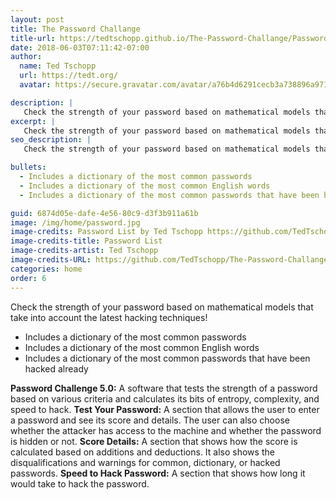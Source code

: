 ```yaml
---
layout: post
title: The Password Challange
title-url: https://tedtschopp.github.io/The-Password-Challange/Password%20Challange.html
date: 2018-06-03T07:11:42-07:00
author:
  name: Ted Tschopp
  url: https://tedt.org/
  avatar: https://secure.gravatar.com/avatar/a76b4d6291cecb3a738896a971bfb903?s=512&d=mp&r=g

description: |
   Check the strength of your password based on mathematical models that take into account the latest hacking techniques! 
excerpt: |
   Check the strength of your password based on mathematical models that take into account the latest hacking techniques! 
seo_description: |
   Check the strength of your password based on mathematical models that take into account the latest hacking techniques! 

bullets:
  - Includes a dictionary of the most common passwords
  - Includes a dictionary of the most common English words
  - Includes a dictionary of the most common passwords that have been hacked already

guid: 6874d05e-dafe-4e56-80c9-d3f3b911a61b
image: /img/home/password.jpg
image-credits: Password List by Ted Tschopp https://github.com/TedTschopp/The-Password-Challange
image-credits-title: Password List
image-credits-artist: Ted Tschopp
image-credits-URL: https://github.com/TedTschopp/The-Password-Challange
categories: home
order: 6
---
```


Check the strength of your password based on mathematical models that take into account the latest hacking techniques! 
* Includes a dictionary of the most common passwords
* Includes a dictionary of the most common English words
* Includes a dictionary of the most common passwords that have been hacked already


**Password Challenge 5.0:** A software that tests the strength of a password based on various criteria and calculates its bits of entropy, complexity, and speed to hack.
**Test Your Password:** A section that allows the user to enter a password and see its score and details. The user can also choose whether the attacker has access to the machine and whether the password is hidden or not.
**Score Details:** A section that shows how the score is calculated based on additions and deductions. It also shows the disqualifications and warnings for common, dictionary, or hacked passwords.
**Speed to Hack Password:** A section that shows how long it would take to hack the password.
